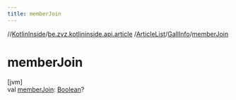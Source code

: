 ```yaml
---
title: memberJoin
---
```

//[KotlinInside](../../../../index.html)/[be.zvz.kotlininside.api.article](../../index.html)
/[ArticleList](../index.html)/[GallInfo](index.html)/[memberJoin](member-join.html)

# memberJoin

[jvm]\
val [memberJoin](member-join.html): [Boolean](https://kotlinlang.org/api/latest/jvm/stdlib/kotlin/-boolean/index.html)?




